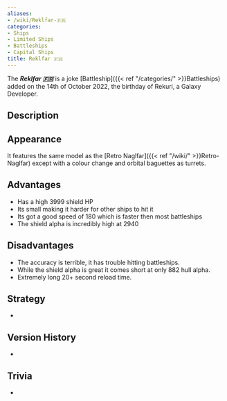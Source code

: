```yaml
---
aliases:
- /wiki/Reklfar-🇫🇷
categories:
- Ships
- Limited Ships
- Battleships
- Capital Ships
title: Reklfar 🇫🇷
---
```


The **_Reklfar 🇫🇷_** is a joke [Battleship]({{< ref "/categories/" >}}Battleships) added on the 14th of October 2022, the birthday of Rekuri, a Galaxy Developer.

## Description

## Appearance

It features the same model as the [Retro Naglfar]({{< ref "/wiki/" >}}Retro-Naglfar) except with a colour change and orbital baguettes as turrets.

## Advantages

- Has a high 3999 shield HP
- Its small making it harder for other ships to hit it
- Its got a good speed of 180 which is faster then most battleships
- The shield alpha is incredibly high at 2940

## Disadvantages

- The accuracy is terrible, it has trouble hitting battleships.
- While the shield alpha is great it comes short at only 882 hull alpha.
- Extremely long 20+ second reload time.

## Strategy

-

## Version History 

-

## Trivia

-